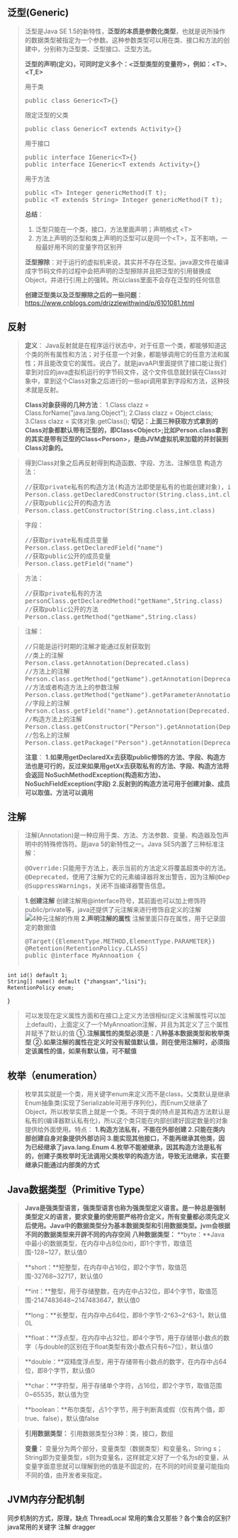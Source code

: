 ## 泛型(Generic) ##
>泛型是Java SE 1.5的新特性，**泛型的本质是参数化类型**，也就是说所操作的数据类型被指定为一个参数。这种参数类型可以用在类、接口和方法的创建中，分别称为泛型类、泛型接口、泛型方法。
>
>**泛型的声明(定义)，可同时定义多个：<泛型类型的变量符>，例如：&lt;T&gt;、&lt;T,E&gt;**
>
>用于类
><pre>public class Generic&lt;T&gt;{}</pre>限定泛型的父类
><pre>public class Generic&lt;T extends Activity&gt;{}</pre>用于接口
><pre>public interface IGeneric&lt;T&gt;{}
>public interface IGeneric&lt;T extends Activity&gt;{}</pre>用于方法
><pre>public &lt;T&gt; Integer genericMethod(T t);
>public &lt;T extends String&gt; Integer genericMethod(T t);</pre>    
>**总结**：
>1. 泛型只能在一个类，接口，方法里面声明；声明格式 &lt;T&gt;
>2. 方法上声明的泛型和类上声明的泛型可以是同一个&lt;T&gt;，互不影响，一般最好用不同的变量字符区别开
>
>**泛型擦除**：对于运行的虚拟机来说，其实并不存在泛型。java源文件在编译成字节码文件的过程中会把声明的泛型擦除并且把泛型的引用替换成Object，并进行引用上的强转。所以class里面不会存在泛型的任何信息
>
>**创建泛型类以及泛型擦除之后的一些问题**：https://www.cnblogs.com/drizzlewithwind/p/6101081.html


## 反射 ##
>**定义**：
>Java反射就是在程序运行状态中，对于任意一个类，都能够知道这个类的所有属性和方法；对于任意一个对象，都能够调用它的任意方法和属性；并且能改变它的属性。说白了。就是javaAPI里面提供了接口能让我们拿到对应的java虚拟机运行的字节码文件，这个文件信息就封装在Class对象中，拿到这个Class对象之后进行的一些api调用拿到字段和方法，这种技术就是反射。
>
>**Class对象获得的几种方法**：
>1.Class clazz = Class.forName("java.lang.Object");
>2.Class clazz = Object.class;
>3.Class clazz = 实体对象.getClass();
>**切记：上面三种获取方式拿到的Class对象都默认带有泛型的，即Class&lt;Object&gt;;比如Person.class拿到的其实是带有泛型的Class&lt;Person&gt;，是由JVM虚拟机来加载的并封装到Class<T>对象的。**

>得到Class对象之后再反射得到构造函数、字段、方法、注解信息
>构造方法：
><pre>
>//获取private私有的构造方法(构造方法即使是私有的也能创建对象)，int.class是一个引用，JVM运行时，int类型Class对象已经建立，通过int.class来引用
>Person.class.getDeclaredConstructor(String.class,int.class)
>//获取public公开的构造方法
>Person.class.getConstructor(String.class,int.class)
></pre>

>字段：
><pre>
>//获取private私有成员变量
>Person.class.getDeclaredField("name")
>//获取public公开的成员变量
>Person.class.getField("name")
></pre>

>方法：
><pre>
>//获取private私有的方法
>personClass.getDeclaredMethod("getName",String.class)
>//获取public公开的方法
>Person.class.getMethod("getName",String.class)
></pre>

>注解：
><pre>
>//只能是运行时期的注解才能通过反射获取到
>//类上的注解
>Person.class.getAnnotation(Deprecated.class)
>//方法上的注解
>Person.class.getMethod("getName").getAnnotation(Deprecated.class)
>//方法或者构造方法上的参数注解
>Person.class.getMethod("getName").getParameterAnnotations()[0][0]
>//字段上的注解
>Person.class.getField("name").getAnnotation(Deprecated.class)
>//构造方法上的注解
>Person.class.getConstructor("Person").getAnnotation(Deprecated.class)
>//包名上的注解
>Person.class.getPackage("Person").getAnnotation(Deprecated.class)
></pre>
>
>**注意**：
>**1.如果用getDeclaredXx去获取public修饰的方法、字段、构造方法也是可行的，反过来如果用getXx去获取私有的方法、字段、构造方法将会返回
NoSuchMethodException(构造和方法)、NoSuchFieldException(字段)**
>**2.反射到的构造方法可用于创建对象、成员可以取值、方法可以调用**


## 注解 ##
>注解(Annotation)是一种应用于类、方法、方法参数、变量、构造器及包声明中的特殊修饰符。是java 5的新特性之一。Java SE5内置了三种标准注解：
><pre>
>@Override:只能用于方法上，表示当前的方法定义将覆盖超类中的方法。
>@Deprecated，使用了注解为它的元素编译器将发出警告，因为注解@Deprecated是不赞成使用的代码，被弃用的代码。
>@SuppressWarnings，关闭不当编译器警告信息。
></pre>

>**1.创建注解**
>创建注解用@interface符号，其前面也可以加上修饰符public/private等，java还提供了元注解来进行修饰自定义的注解
![4种元注解的作用](https://i.imgur.com/SR6NXli.png)
>**2.声明注解的属性**
>注解里面只存在属性，用于记录固定的数据值
><pre>@Target({ElementType.METHOD,ElementType.PARAMETER})
>@Retention(RetentionPolicy.CLASS)
>public @interface MyAnnoation {
    int id() default 1;
    String[] name() default {"zhangsan","lisi"};
    RetentionPolicy enum;
}
></pre>
>
>可以发现在定义属性方面和在接口上定义方法很相似(定义注解属性可以加上default)，上面定义了一个MyAnnoation注解，并且为其定义了三个属性并赋予了默认的值
>**①.注解属性的类型必须是：八种基本数据类型和枚举类型**
>**②.如果注解的属性在定义时没有赋值默认值，则在使用注解时，必须指定该属性的值，如果有默认值，可不赋值**


## 枚举（enumeration） ##
>枚举其实就是一个类，用关键字enum来定义而不是class，父类默认是继承Enum抽象类(实现了Serializable可用于序列化)，而Enum又继承了Object，所以枚举实质上就是一个类。不同于类的特点是其构造方法默认是私有的(编译器默认私有化)，所以这个类只能在内部创建好固定数量的对象提供给外面使用。特点：
>**1.构造方法私有，不能在外部创建
>2.只能在类内部创建自身对象提供外部访问
>3.能实现其他接口，不能再继承其他类，因为已经继承了java.lang.Enum
>4.枚举不能被继承，因其构造方法是私有的，创建子类枚举时无法调用父类枚举的构造方法，导致无法继承，实在要继承只能通过内部类的方式**

## Java数据类型（Primitive Type） ##

>**Java是强类型语言，强类型语言也称为强类型定义语言。是一种总是强制类型定义的语言，要求变量的使用要严格符合定义，所有变量都必须先定义后使用。Java中的数据类型分为基本数据类型和引用数据类型。jvm会根据不同的数据类型来开辟不同的内存空间**
>**八种数据类型：**
>**byte：**Java中最小的数据类型，在内存中占8位(bit)，即1个字节，取值范围-128~127，默认值0

>**short：**短整型，在内存中占16位，即2个字节，取值范围-32768~32717，默认值0

>**int：**整型，用于存储整数，在内在中占32位，即4个字节，取值范围-2147483648~2147483647，默认值0

>**long：**长整型，在内存中占64位，即8个字节-2^63~2^63-1，默认值0L

>**float：**浮点型，在内存中占32位，即4个字节，用于存储带小数点的数字（与double的区别在于float类型有效小数点只有6~7位），默认值0

>**double：**双精度浮点型，用于存储带有小数点的数字，在内存中占64位，即8个字节，默认值0

>**char：**字符型，用于存储单个字符，占16位，即2个字节，取值范围0~65535，默认值为空

>**boolean：**布尔类型，占1个字节，用于判断真或假（仅有两个值，即true、false），默认值false

>**引用数据类型：**
>引用数据类型分3种：类，接口，数组
>
>**变量：**
>变量分为两个部分，变量类型（数据类型）和变量名，String s；String即为变量类型，s则为变量名，这样就定义好了一个名为s的变量，从变量字面意思就可以理解到他的值是不固定的，在不同的时间变量可能指向不同的值，由开发者来指定。

## JVM内存分配机制 ##

同步机制的方式，原理，缺点
ThreadLocal
常用的集合又那些？各个集合的区别?
java常用的关键字
注解
dragger

